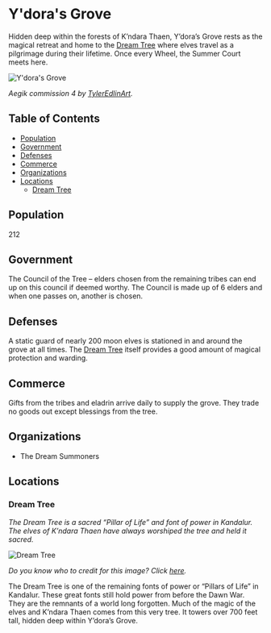 # Y'dora's Grove <!-- omit in toc -->

Hidden deep within the forests of K’ndara Thaen, Y’dora’s Grove rests as the magical retreat and home to the [Dream Tree](#Dream-Tree) where elves travel as a pilgrimage during their lifetime. Once every Wheel, the Summer Court meets here.

![Y'dora's Grove](https://images-wixmp-ed30a86b8c4ca887773594c2.wixmp.com/f/5a63aaed-8bd9-4c3e-8b9c-00e49f3aa2ad/d670l5y-55d5e2ac-a38f-40c6-9b32-47ebd1cd6fb8.jpg?token=eyJ0eXAiOiJKV1QiLCJhbGciOiJIUzI1NiJ9.eyJzdWIiOiJ1cm46YXBwOjdlMGQxODg5ODIyNjQzNzNhNWYwZDQxNWVhMGQyNmUwIiwiaXNzIjoidXJuOmFwcDo3ZTBkMTg4OTgyMjY0MzczYTVmMGQ0MTVlYTBkMjZlMCIsIm9iaiI6W1t7InBhdGgiOiJcL2ZcLzVhNjNhYWVkLThiZDktNGMzZS04YjljLTAwZTQ5ZjNhYTJhZFwvZDY3MGw1eS01NWQ1ZTJhYy1hMzhmLTQwYzYtOWIzMi00N2ViZDFjZDZmYjguanBnIn1dXSwiYXVkIjpbInVybjpzZXJ2aWNlOmZpbGUuZG93bmxvYWQiXX0.n8a0sPjKi3m-DNjbrozB2uZBdKGcOn31iANhalrLw-s)

*Aegik commission 4 by [TylerEdlinArt](https://www.deviantart.com/tyleredlinart).*

## Table of Contents <!-- omit in toc -->

- [Population](#Population)
- [Government](#Government)
- [Defenses](#Defenses)
- [Commerce](#Commerce)
- [Organizations](#Organizations)
- [Locations](#Locations)
  - [Dream Tree](#Dream-Tree)

## Population

212

## Government

The Council of the Tree – elders chosen from the remaining tribes can end up on this council if deemed worthy. The Council is made up of 6 elders and when one passes on, another is chosen.

## Defenses

A static guard of nearly 200 moon elves is stationed in and around the grove at all times. The [Dream Tree](#Dream-Tree) itself provides a good amount of magical protection and warding.

## Commerce

Gifts from the tribes and eladrin arrive daily to supply the grove. They trade no goods out except blessings from the tree.

## Organizations

- The Dream Summoners

## Locations

### Dream Tree

*The Dream Tree is a sacred “Pillar of Life” and font of power in Kandalur. The elves of K’ndara Thaen have always worshiped the tree and held it sacred.*

![Dream Tree](https://vignette.wikia.nocookie.net/wowwiki/images/0/07/Teldrassil_Concept.jpg/revision/latest?cb=20130329190025)

*Do you know who to credit for this image? Click [here](https://airtable.com/shr3qtfCwGUUMYQqI).*

The Dream Tree is one of the remaining fonts of power or “Pillars of Life” in Kandalur. These great fonts still hold power from before the Dawn War. They are the remnants of a world long forgotten. Much of the magic of the elves and K’ndara Thaen comes from this very tree. It towers over 700 feet tall, hidden deep within Y’dora’s Grove.
